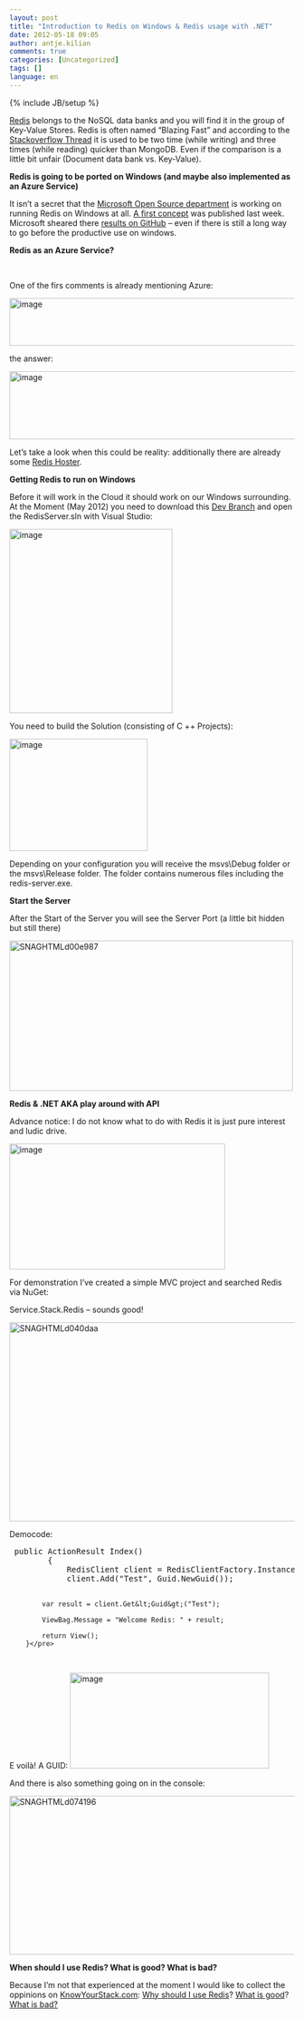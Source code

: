 ```yaml
---
layout: post
title: "Introduction to Redis on Windows & Redis usage with .NET"
date: 2012-05-18 09:05
author: antje.kilian
comments: true
categories: [Uncategorized]
tags: []
language: en
---
```

{% include JB/setup %}
&nbsp;

<strong> </strong>

<a href="http://redis.io/">Redis</a> belongs to the NoSQL data banks and you will find it in the group of Key-Value Stores. Redis is often named “Blazing Fast” and according to the <a href="http://stackoverflow.com/questions/5252577/how-much-faster-is-redis-than-mongodb">Stackoverflow Thread</a> it is used to be two time (while writing) and three times (while reading) quicker than MongoDB. Even if the comparison is a little bit unfair (Document data bank vs. Key-Value).

<strong>Redis is going to be ported on Windows (and maybe also implemented as an Azure Service)</strong>

<strong> </strong>

It isn’t a secret that the <a href="http://blogs.msdn.com/b/interoperability/archive/2012/04/12/announcing-one-more-way-microsoft-will-engage-with-the-open-source-and-standards-communities.aspx">Microsoft Open Source department</a> is working on running Redis on Windows at all. <a href="http://blogs.msdn.com/b/interoperability/archive/2012/04/26/here-s-to-the-first-release-from-ms-open-tech-redis-on-windows.aspx">A first concept</a> was published last week. Microsoft sheared there <a href="https://github.com/MSOpenTech/redis">results on GitHub</a> – even if there is still a long way to go before the productive use on windows.

<strong> </strong>

<strong>Redis as an Azure Service?</strong>

&nbsp;

One of the firs comments is already mentioning Azure:

<img style="background-image: none; padding-left: 0px; padding-right: 0px; padding-top: 0px; border: 0px;" title="image" src="http://code-inside.de/blog/wp-content/uploads/image_thumb694.png" border="0" alt="image" width="586" height="84" />

the answer:

<img style="background-image: none; padding-left: 0px; padding-right: 0px; padding-top: 0px; border: 0px;" title="image" src="http://code-inside.de/blog/wp-content/uploads/image_thumb695.png" border="0" alt="image" width="589" height="120" />

Let’s take a look when this could be reality: additionally there are already some <a href="http://www.cloudhostingguru.com/redis-server-hosting.php">Redis Hoster</a>.

<strong>Getting Redis to run on Windows</strong>

Before it will work in the Cloud it should work on our Windows surrounding. At the Moment (May 2012) you need to download this <a href="https://github.com/MSOpenTech/redis/tree/bksavecow">Dev Branch</a> and open the RedisServer.sln with Visual Studio:

<img style="background-image: none; padding-left: 0px; padding-right: 0px; padding-top: 0px; border: 0px;" title="image" src="http://code-inside.de/blog/wp-content/uploads/image_thumb696.png" border="0" alt="image" width="288" height="325" />

You need to build the Solution (consisting of C ++ Projects):

<img style="background-image: none; padding-left: 0px; padding-right: 0px; padding-top: 0px; border: 0px;" title="image" src="http://code-inside.de/blog/wp-content/uploads/image_thumb697.png" border="0" alt="image" width="244" height="198" />

Depending on your configuration you will receive the msvs\Debug folder or the msvs\Release folder. The folder contains numerous files including the redis-server.exe.

<strong>Start the Server</strong>

After the Start of the Server you will see the Server Port (a little bit hidden but still there)

<img style="background-image: none; padding-left: 0px; padding-right: 0px; padding-top: 0px; border: 0px;" title="SNAGHTMLd00e987" src="http://code-inside.de/blog/wp-content/uploads/SNAGHTMLd00e987_thumb.png" border="0" alt="SNAGHTMLd00e987" width="501" height="265" />

<strong>Redis &amp; .NET AKA play around with API</strong>

<strong> </strong>

Advance notice: I do not know what to do with Redis it is just pure interest and ludic drive.

<img title="image" src="http://code-inside.de/blog/wp-content/uploads/image_thumb698.png" border="0" alt="image" width="381" height="222" />

For demonstration I’ve created a simple MVC project and searched Redis via NuGet:

Service.Stack.Redis – sounds good!

<a href="{{BASE_PATH}}/assets/wp-images-en/SNAGHTMLd040daa.png"><img style="background-image: none; padding-left: 0px; padding-right: 0px; display: inline; padding-top: 0px; border: 0px;" title="SNAGHTMLd040daa" src="{{BASE_PATH}}/assets/wp-images-en/SNAGHTMLd040daa_thumb.png" border="0" alt="SNAGHTMLd040daa" width="508" height="351" /></a>

Democode:
<div id="scid:812469c5-0cb0-4c63-8c15-c81123a09de7:a24bbcbc-c0cb-4852-80a8-b8dec91387fd" class="wlWriterEditableSmartContent" style="margin: 0px; display: inline; float: none; padding: 0px;">
<pre class="c#"> public ActionResult Index()
        {
            RedisClient client = RedisClientFactory.Instance.CreateRedisClient("localhost",6379);
            client.Add("Test", Guid.NewGuid());

            var result = client.Get&lt;Guid&gt;("Test");

            ViewBag.Message = "Welcome Redis: " + result;

            return View();
        }</pre>
</div>
E voilà! A GUID:

<img style="background-image: none; padding-left: 0px; padding-right: 0px; padding-top: 0px; border: 0px;" title="image" src="http://code-inside.de/blog/wp-content/uploads/image_thumb699.png" border="0" alt="image" width="352" height="169" />

And there is also something going on in the console:

<img style="background-image: none; padding-left: 0px; padding-right: 0px; padding-top: 0px; border: 0px;" title="SNAGHTMLd074196" src="http://code-inside.de/blog/wp-content/uploads/SNAGHTMLd074196_thumb.png" border="0" alt="SNAGHTMLd074196" width="529" height="280" />

<strong>When should I use Redis? What is good? What is bad?</strong>

Because I’m not that experienced at the moment I would like to collect the oppinions on <a href="http://www.knowyourstack.com/what-is/redis">KnowYourStack.com</a>: <a href="http://www.knowyourstack.com/when-should-i-use/redis">Why should I use Redis</a>? <a href="http://www.knowyourstack.com/why/redis/rocks">What is good</a>? <a href="http://www.knowyourstack.com/why/redis/sucks">What is bad?</a>
